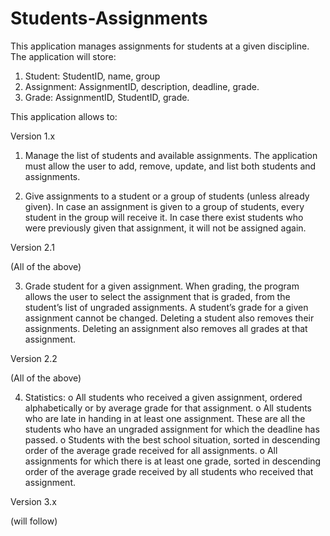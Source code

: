 # Students-Assignments
This application manages assignments for students at a given discipline. The application
will store:

1. Student: StudentID, name, group
2. Assignment: AssignmentID, description, deadline, grade.
3. Grade: AssignmentID, StudentID, grade.

This application allows to:

Version 1.x

1. Manage the list of students and available assignments. The application must allow the user to
add, remove, update, and list both students and assignments.

2. Give assignments to a student or a group of students (unless already given). In case an
assignment is given to a group of students, every student in the group will receive it. In case
there exist students who were previously given that assignment, it will not be assigned again.

Version 2.1

(All of the above)

3. Grade student for a given assignment. When grading, the program allows the user to select
the assignment that is graded, from the student’s list of ungraded assignments. A student’s
grade for a given assignment cannot be changed. Deleting a student also removes their
assignments. Deleting an assignment also removes all grades at that assignment.

Version 2.2

(All of the above)

4. Statistics:
o All students who received a given assignment, ordered alphabetically or by average
grade for that assignment.
o All students who are late in handing in at least one assignment. These are all the
students who have an ungraded assignment for which the deadline has passed.
o Students with the best school situation, sorted in descending order of the average grade
received for all assignments.
o All assignments for which there is at least one grade, sorted in descending order of the
average grade received by all students who received that assignment.

Version 3.x

(will follow)
